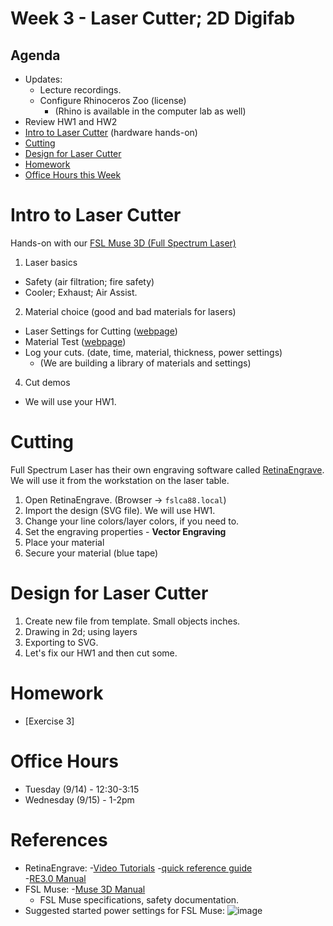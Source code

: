 # Week 3 - Laser Cutter; 2D Digifab
## Agenda
- Updates: 
  - Lecture recordings.
  - Configure Rhinoceros Zoo (license)
    - (Rhino is available in the computer lab as well)
- Review HW1 and HW2
- [Intro to Laser Cutter](#intro-to-laser-cutter) (hardware hands-on)
- [Cutting](#cutting)
- [Design for Laser Cutter](#design-for-laser-cutter)
- [Homework](#homework)
- [Office Hours this Week](#office-hours)

# Intro to Laser Cutter

Hands-on with our [FSL Muse 3D (Full Spectrum Laser)](https://fslaser.com/fsl-muse-3d-autofocus-desktop-co2-laser-cutter-bundle/)
1. Laser basics
  - Safety (air filtration; fire safety)
  - Cooler; Exhaust; Air Assist.
2. Material choice (good and bad materials for lasers)
  - Laser Settings for Cutting ([webpage](http://blog.fslaser.com/experts/muse-workflow-laser-settings-for-cutting))
  - Material Test ([webpage](http://laser101.fslaser.com/materialtest))
  - Log your cuts. (date, time, material, thickness, power settings)
    - (We are building a library of materials and settings)
4. Cut demos
  - We will use your HW1. 

# Cutting
Full Spectrum Laser has their own engraving software called [RetinaEngrave](https://fslaser.com/re3/).  We will use it from the workstation on the laser table.

1. Open RetinaEngrave. (Browser -> `fslca88.local`)
2. Import the design (SVG file). We will use HW1.
3. Change your line colors/layer colors, if you need to. 
4. Set the engraving properties - __Vector Engraving__
5. Place your material
6. Secure your material (blue tape)

# Design for Laser Cutter
1. Create new file from template. Small objects inches.
2. Drawing in 2d; using layers
4. Exporting to SVG.
5. Let's fix our HW1 and then cut some.

# Homework
- [Exercise 3]

# Office Hours
- Tuesday (9/14) - 12:30-3:15
- Wednesday (9/15) - 1-2pm

# References
- RetinaEngrave:
  -[Video Tutorials](https://www.youtube.com/playlist?list=PL_1I1UNQ4oGa0w55C772Y1mC6F4f3ZcG6)
  -[quick reference guide](https://info.fslaser.com/hubfs/Public_Documents/RetinaEngrave%20v3.0%20RefGuide.pdf)  
  -[RE3.0 Manual](https://info.fslaser.com/hubfs/Public_Documents/RetinaEngrave%20v3.0%20Manual.pdf)
- FSL Muse:
  -[Muse 3D Manual](https://f.hubspotusercontent00.net/hubfs/2882208/MUSE_MANUAL.pdf)
  - FSL Muse specifications, safety documentation.
- Suggested started power settings for FSL Muse:
 ![image](https://user-images.githubusercontent.com/1598545/132598192-898d58a6-ba56-40fc-8e95-18374daada8a.png)
